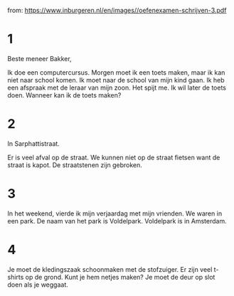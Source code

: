 from: https://www.inburgeren.nl/en/images//oefenexamen-schrijven-3.pdf

# 1

Beste meneer Bakker,

Ik doe een computercursus. Morgen moet ik een toets maken, maar ik kan niet naar school komen.
Ik moet naar de school van mijn kind gaan. Ik heb een afspraak met de leraar van mijn zoon.
Het spijt me.
Ik wil later de toets doen. Wanneer kan ik de toets maken?

# 2

In Sarphattistraat.

Er is veel afval op de straat.
We kunnen niet op de straat fietsen want de straat is kapot.
De straatstenen zijn gebroken.


# 3

In het weekend, vierde ik mijn verjaardag met mijn vrienden.
We waren in een park. De naam van het park is Voldelpark. Voldelpark is in Amsterdam.


# 4

Je moet de kledingszaak schoonmaken met de stofzuiger.
Er zijn veel t-shirts op de grond. Kunt je hem netjes maken?
Je moet de deur op slot doen als je weggaat.
